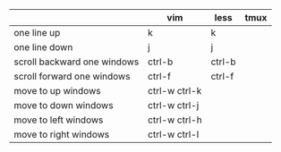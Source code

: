 ||vim|less|tmux|
|---|---|----|-----|
|one line up|k|k||
|one line down|j|j||
|scroll backward one windows|ctrl-b|ctrl-b||
|scroll forward one windows|ctrl-f|ctrl-f||
|move to up windows|ctrl-w ctrl-k|||
|move to down windows|ctrl-w ctrl-j|||
|move to left windows|ctrl-w ctrl-h|||
|move to right windows|ctrl-w ctrl-l|||
